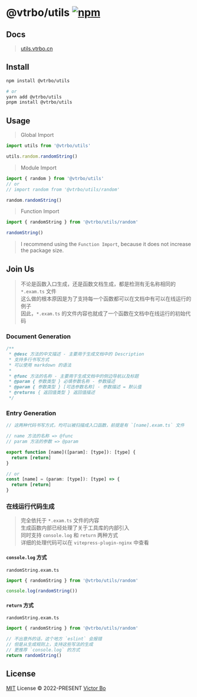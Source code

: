 # @vtrbo/utils [![npm](https://img.shields.io/npm/v/@vtrbo/utils?color=a1b858&label=)](https://npmjs.com/package/@vtrbo/utils)

## Docs
> [utils.vtrbo.cn](https://uitls.vtrbo.cn)  

## Install
```bash
npm install @vtrbo/utils

# or 
yarn add @vtrbo/utils
pnpm install @vtrbo/utils
```

## Usage
> Global Import  
```js
import utils from '@vtrbo/utils'

utils.random.randomString()
```

> Module Import  
```js
import { random } from '@vtrbo/utils'
// or
// import random from '@vtrbo/utils/random'

random.randomString()
```

> Function Import  
```js
import { randomString } from '@vtrbo/utils/random'

randomString()
```

> I recommend using the `Function Import`, because it does not increase the package size.  

## Join Us  

> 不论是函数入口生成，还是函数文档生成，都是检测有无名称相同的 `*.exam.ts` 文件  
> 这么做的根本原因是为了支持每一个函数都可以在文档中有可以在线运行的例子  
> 因此，`*.exam.ts` 的文件内容也就成了一个函数在文档中在线运行的初始代码  

### Document Generation
```js
/**
 * @desc 方法的中文描述 - 主要用于生成文档中的 Description
 * 支持多行书写方式
 * 可以使用 markdown 的语法
 *
 * @func 方法的名称 - 主要用于生成文档中的侧边导航以及标题
 * @param { 参数类型 } 必填参数名称 - 参数描述
 * @param { 参数类型 } [可选参数名称] - 参数描述 = 默认值
 * @returns { 返回值类型 } 返回值描述
 */
```

### Entry Generation
```js
// 这两种代码书写方式，均可以被扫描成入口函数，前提是有 `[name].exam.ts` 文件

// name 方法的名称 => @func
// param 方法的参数 => @param

export function [name]([param]: [type]): [type] {
  return [return]
}

// or
const [name] = (param: [type]): [type] => {
  return [return]
}
```

### 在线运行代码生成

> 完全依托于 `*.exam.ts` 文件的内容  
> 生成函数内部已经处理了关于工具库的内部引入  
> 同时支持 `console.log` 和 `return` 两种方式  
> 详细的处理代码可以在 `vitepress-plugin-nginx` 中查看  

#### `console.log` 方式
`randomString.exam.ts`
```ts
import { randomString } from '@vtrbo/utils/random'

console.log(randomString())
```

#### `return` 方式
`randomString.exam.ts`
```ts
import { randomString } from '@vtrbo/utils/random'

// 不出意外的话，这个地方 `eslint` 会报错
// 但是从生成规则上，支持这些写法的生成
// 更推荐 `console.log` 的方式
return randomString()
```

## License

[MIT](./LICENSE) License &copy; 2022-PRESENT [Victor Bo](https://github.com/vtrbo)
